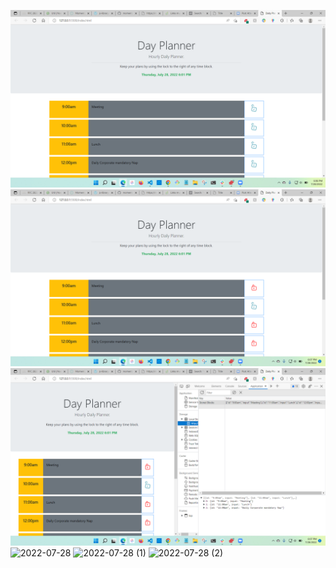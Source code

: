 ![](assets/CSS/images/2022-07-28.png)
![](assets/CSS/images/2022-07-28%20(1).png)
![](assets/CSS/images/2022-07-28%20(2).png)
![2022-07-28](https://user-images.githubusercontent.com/103152585/181683702-d3b8773c-c4b0-4244-94b7-b7ae6f0f16c2.png)
![2022-07-28 (1)](https://user-images.githubusercontent.com/103152585/181683716-5e2a5515-7a74-48db-9e1f-2697ea7b678b.png)
![2022-07-28 (2)](https://user-images.githubusercontent.com/103152585/181683721-c8bd40d4-07c2-408e-a1a0-dc969eb646ac.png)
